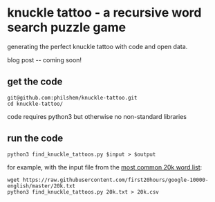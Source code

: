 # knuckle tattoo - a recursive word search puzzle game

generating the perfect knuckle tattoo with code and open data.

blog post -- coming soon!

## get the code

```
git@github.com:philshem/knuckle-tattoo.git
cd knuckle-tattoo/
```

code requires python3 but otherwise no non-standard libraries

## run the code

```
python3 find_knuckle_tattoos.py $input > $output
```

for example, with the input file from the [most common 20k word list](https://github.com/first20hours/google-10000-english):

```
wget https://raw.githubusercontent.com/first20hours/google-10000-english/master/20k.txt
python3 find_knuckle_tattoos.py 20k.txt > 20k.csv
```
